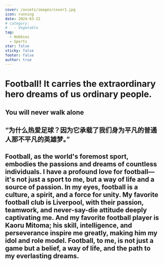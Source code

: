 ```yaml
---
cover: /assets/images/cover1.jpg
icon: running
date: 2024-03-22
# category:
#   - Vegetable
tag:
  - Hobbies
  - Sports
star: false
sticky: false
footer: false
author: true
---
```


<!-- # More Detail -->

# Football! It carries the extraordinary hero dreams of us ordinary people.


<!-- Here is the content. -->
## You will never walk alone
## “为什么热爱足球？因为它承载了我们身为平凡的普通人那不平凡的英雄梦。”
## Football, as the world's foremost sport, embodies the passions and dreams of countless individuals. I have a profound love for football—it's not just a sport to me, but a way of life and a source of passion. In my eyes, football is a culture, a spirit, and a force for unity. My favorite football club is Liverpool, with their passion, teamwork, and never-say-die attitude deeply captivating me. And my favorite football player is Kaoru Mitoma; his skill, intelligence, and perseverance inspire me greatly, making him my idol and role model. Football, to me, is not just a game but a belief, a way of life, and the path to my everlasting dreams.